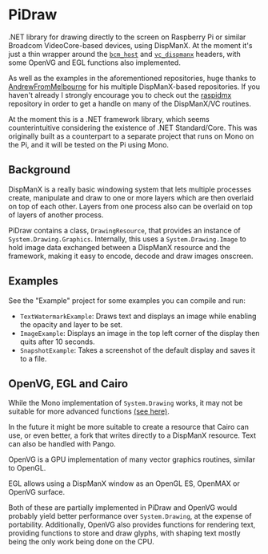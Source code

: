 # PiDraw
.NET library for drawing directly to the screen on Raspberry Pi or similar Broadcom VideoCore-based devices, using DispManX. At the moment it's just a thin wrapper around the [`bcm_host`](https://github.com/raspberrypi/firmware/blob/master/opt/vc/include/bcm_host.h) and [`vc_dispmanx`](https://github.com/raspberrypi/firmware/blob/master/opt/vc/include/interface/vmcs_host/vc_dispmanx.h) headers, with some OpenVG and EGL functions also implemented.

As well as the examples in the aforementioned repositories, huge thanks to [AndrewFromMelbourne](https://github.com/AndrewFromMelbourne) for his multiple DispManX-based repositories. If you haven't already I strongly encourage you to check out the [raspidmx](https://github.com/AndrewFromMelbourne/raspidmx) repository in order to get a handle on many of the DispManX/VC routines.

At the moment this is a .NET framework library, which seems counterintuitive considering the existence of .NET Standard/Core. This was originally built as a counterpart to a separate project that runs on Mono on the Pi, and it will be tested on the Pi using Mono.

## Background
DispManX is a really basic windowing system that lets multiple processes create, manipulate and draw to one or more layers which are then overlaid on top of each other. Layers from one process also can be overlaid on top of layers of another process.

PiDraw contains a class, `DrawingResource`, that provides an instance of `System.Drawing.Graphics`. Internally, this uses a `System.Drawing.Image` to hold image data exchanged between a DispManX resource and the framework, making it easy to encode, decode and draw images onscreen.

## Examples
See the "Example" project for some examples you can compile and run:

* `TextWatermarkExample`: Draws text and displays an image while enabling the opacity and layer to be set.
* `ImageExample`: Displays an image in the top left corner of the display then quits after 10 seconds.
* `SnapshotExample`: Takes a screenshot of the default display and saves it to a file.

## OpenVG, EGL and Cairo
While the Mono implementation of `System.Drawing` works, it may not be suitable for more advanced functions [(see here)](https://www.mono-project.com/docs/gui/libgdiplus/). 

In the future it might be more suitable to create a resource that Cairo can use, or even better, a fork that writes directly to a DispManX resource. Text can also be handled with Pango.

OpenVG is a GPU implementation of many vector graphics routines, similar to OpenGL.

EGL allows using a DispManX window as an OpenGL ES, OpenMAX or OpenVG surface.

Both of these are partially implemented in PiDraw and OpenVG would probably yield better performance over `System.Drawing`, at the expense of portability. Additionally, OpenVG also provides functions for rendering text, providing functions to store and draw glyphs, with shaping text mostly being the only work being done on the CPU.

